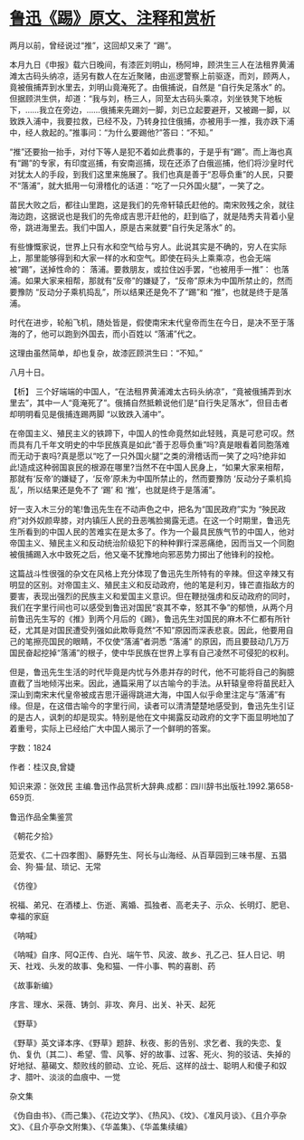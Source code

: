 # [鲁迅《踢》原文、注释和赏析](https://www.vrrw.net/wx/9692.html)

两月以前，曾经说过“推”，这回却又来了 “踢”。

本月九日《申报》载六日晚间，有漆匠刘明山，杨阿坤，顾洪生三人在法租界黄浦滩太古码头纳凉，适另有数人在左近聚赌，由巡逻警察上前驱逐，而刘，顾两人，竟被俄捕弄到水里去，刘明山竟淹死了。由俄捕说，自然是 “自行失足落水” 的。但据顾洪生供，却道：“我与刘，杨三人，同至太古码头乘凉，刘坐铁凳下地板下，……我立在旁边，……俄捕来先踢刘一脚，刘已立起要避开，又被踢一脚，以致跌入浦中，我要拉救，已经不及，乃转身拉住俄捕，亦被用手一推，我亦跌下浦中，经人救起的。”推事问：“为什么要踢他?”答曰：“不知。”

“推”还要抬一抬手，对付下等人是犯不着如此费事的，于是乎有“踢”。而上海也真有“踢”的专家，有印度巡捕，有安南巡捕，现在还添了白俄巡捕，他们将沙皇时代对犹太人的手段，到我们这里来施展了。我们也真是善于“忍辱负重”的人民，只要不“落浦”，就大抵用一句滑稽化的话道：“吃了一只外国火腿”，一笑了之。

苗民大败之后，都往山里跑，这是我们的先帝轩辕氏赶他的。南宋败残之余，就往海边跑，这据说也是我们的先帝成吉思汗赶他的，赶到临了，就是陆秀夫背着小皇帝，跳进海里去。我们中国人，原是古来就要“自行失足落水” 的。

有些慷慨家说，世界上只有水和空气给与穷人。此说其实是不确的，穷人在实际上，那里能够得到和大家一样的水和空气。即使在码头上乘乘凉，也会无端被“踢”，送掉性命的： 落浦。要救朋友，或拉住凶手罢，“也被用手一推”： 也落浦。如果大家来相帮，那就有“反帝”的嫌疑了，“反帝”原未为中国所禁止的，然而要豫防 “反动分子乘机捣乱”，所以结果还是免不了“踢”和 “推”，也就是终于是落浦。

时代在进步，轮船飞机，随处皆是，假使南宋末代皇帝而生在今日，是决不至于落海的了，他可以跑到外国去，而小百姓以 “落浦”代之。

这理由虽然简单，却也复杂，故漆匠顾洪生曰：“不知。”

八月十日。



【析】 三个好端端的中国人，“在法租界黄浦滩太古码头纳凉”，“竟被俄捕弄到水里去”，其中一人“竟淹死了”。俄捕自然抵赖说他们是“自行失足落水”，但目击者却明明看见是俄捕连踢两脚 “以致跌入浦中”。

在帝国主义、殖民主义的铁蹄下，中国人的性命竟然如此轻贱，真是可悲可叹。然而具有几千年文明史的中华民族真是如此“善于忍辱负重”吗?真是眼看着同胞落难而无动于衷吗?真是愿以“吃了一只外国火腿”之类的滑稽话而一笑了之吗?绝非如此!造成这种弱国哀民的根源在哪里?当然不在中国人民身上，“如果大家来相帮，那就有‘反帝’的嫌疑了，‘反帝’原未为中国所禁止的，然而要豫防 ‘反动分子乘机捣乱’，所以结果还是免不了 ‘踢’ 和 ‘推’，也就是终于是落浦”。

好一支入木三分的笔!鲁迅先生在不动声色之中，把名为“国民政府”实为 “殃民政府”对外奴颜卑膝，对内镇压人民的丑恶嘴脸揭露无遗。在这一个时期里，鲁迅先生所看到的中国人民的苦难实在是太多了。作为一个最具民族气节的中国人，他对帝国主义、殖民主义和反动统治阶级犯下的种种罪行深恶痛绝，因而当又一个同胞被俄捕踢入水中致死之后，他又毫不犹豫地向邪恶势力掷出了他锋利的投枪。

这篇战斗性很强的杂文在风格上充分体现了鲁迅先生所特有的辛辣。但这辛辣又有明显的区别。对帝国主义、殖民主义和反动政府，他的笔是利刃，锋芒直指敌方的要害，表现出强烈的民族主义和爱国主义意识。但在鞭挞强虏和反动政府的同时，我们在字里行间也可以感受到鲁迅对国民“哀其不幸，怒其不争”的郁愤，从两个月前鲁迅先生写的《推》到两个月后的《踢》，鲁迅先生对国民的麻木不仁都有所针砭，尤其是对国民遭受列强如此欺辱竟然“不知”原因而深表悲哀。因此，他要用自己的笔擦亮国民的眼睛，不仅使“落浦”者洞悉 “落浦” 的原因，而且要鼓动几万万国民奋起挖掉“落浦”的根子，使中华民族在世界上享有自己凌然不可侵犯的权利。

但是，鲁迅先生生活的时代毕竟是内忧与外患并存的时代，他不可能将自己的胸臆直截了当地倾泻出来。因此，通篇采用了以古喻今的手法。从轩辕皇帝将苗民赶入深山到南宋末代皇帝被成吉思汗逼得跳进大海，中国人似乎命里注定与“落浦”有缘。但是，在这借古喻今的字里行间，读者可以清清楚楚地感受到，鲁迅先生引证的是古人，讽刺的却是现实。特别是他在文中揭露反动政府的文字下面显明地加了着重号，实际上已经给广大中国人揭示了一个鲜明的答案。

字数：1824

作者：桂汉良,曾婕

知识来源：张效民 主编.鲁迅作品赏析大辞典.成都：四川辞书出版社.1992.第658-659页.

鲁迅作品全集鉴赏

《朝花夕拾》

范爱农、《二十四孝图》、藤野先生、阿长与山海经、从百草园到三味书屋、五猖会、狗·猫·鼠、琐记、无常

《仿徨》

祝福、弟兄、在酒楼上、伤逝、离婚、孤独者、高老夫子、示众、长明灯、肥皂、幸福的家庭

《呐喊》

《呐喊》自序、阿Q正传、白光、端午节、风波、故乡、孔乙己、狂人日记、明天、社戏、头发的故事、兔和猫、一件小事、鸭的喜剧、药

《故事新编》

序言、理水、采薇、铸剑、非攻、奔月、出关、补天、起死

《野草》

《野草》英文译本序、《野草》题辞、秋夜、影的告别、求乞者、我的失恋、复仇、复仇〔其二〕、希望、雪、风筝、好的故事、过客、死火、狗的驳诘、失掉的好地狱、墓碣文、颓败线的颤动、立论、死后、这样的战士、聪明人和傻子和奴才、腊叶、淡淡的血痕中、一觉

杂文集

《伪自由书》、《而己集》、《花边文学》、《热风》、《坟》、《准风月谈》、《且介亭杂文》、《且介亭杂文附集》、《华盖集》、《华盖集续编》

